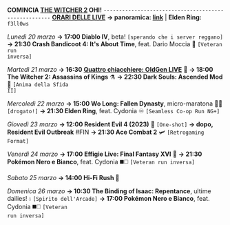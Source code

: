<b>COMINCIA <u>THE WITCHER 2</u> OHI!</b>
<code>-----------------------------------------------------</code>
<b><u>ORARI DELLE LIVE</u></b>
<b>→ panoramica: <a href="https://trello.com/b/iKwdSGf3/sabaku">link</a></b> | <b>Elden Ring:</b> <code>f3ll0ws</code>

<i>Lunedì 20 marzo</i>
<b>→ 17:00 Diablo IV</b>, beta! <code>[sperando che i server reggano]</code>
<b>→ 21:30 Crash Bandicoot 4: It's About Time</b>, feat. Dario Moccia 🍎
     <code>[Veteran run inversa]</code>

<i>Martedì 21 marzo</i>
<b>→ 16:30 <a href="https://www.twitch.tv/oldgenproject">Quattro chiacchiere: OldGen LIVE</a></b> 💬
<b>→ 18:00 The Witcher 2: Assassins of Kings</b> ⚗️
<b>→ 22:30 Dark Souls: Ascended Mod</b> 🔮 
     <code>[Anima della Sfida II]</code>

<i>Mercoledì 22 marzo</i>
<b>→ 15:00 Wo Long: Fallen Dynasty</b>, micro-maratona 🥠🐉 <code>[drogato!]</code>
<b>→ 21:30 Elden Ring</b>, feat. Cydonia ♾ 
     <code>[Seamless Co-op Run NG+]</code>

<i>Giovedì 23 marzo</i>
<b>→ 12:00 Resident Evil 4 (2023)</b> 🧿 <code>[One-shot]</code>
<b>→ dopo, Resident Evil Outbreak</b> #FIN
<b>→ 21:30 Ace Combat 2</b> 🛩 
     <code>[Retrogaming Format]</code>

<i>Venerdì 24 marzo</i>
<b>→ 17:00 Effigie Live: Final Fantasy XVI</b> 🦤
<b>→ 21:30 Pokémon Nero e Bianco</b>, feat. Cydonia ◼️◻️ 
     <code>[Veteran run inversa]</code>
  
<i>Sabato 25 marzo</i>
<b>→ 14:00 Hi-Fi Rush </b> 🎸

<i>Domenica 26 marzo</i>
<b>→ 10:30 The Binding of Isaac: Repentance</b>, ultime dailies! 💧 
     <code>[Spirito dell'Arcade]</code>
<b>→ 17:00 Pokémon Nero e Bianco</b>, feat. Cydonia ◼️◻️ 
     <code>[Veteran run inversa]</code>

